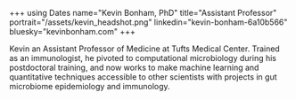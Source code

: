 +++
using Dates
name="Kevin Bonham, PhD"
title="Assistant Professor"
portrait="/assets/kevin_headshot.png"
linkedin="kevin-bonham-6a10b566"
bluesky="kevinbonham.com"
+++

Kevin an Assistant Professor of Medicine
at Tufts Medical Center.
Trained as an immunologist,
he pivoted to computational microbiology during his postdoctoral training,
and now works to make machine learning and quantitative techniques
accessible to other scientists with projects in
gut microbiome epidemiology and immunology.
